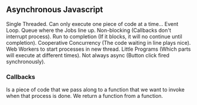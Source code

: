 ## Asynchronous Javascript

Single Threaded. Can only execute one piece of code at a time...
Event Loop. Queue where the Jobs line up.
Non-blocking (Callbacks don't interrupt process).
Run to completion (If it blocks, it will no continue until completion).
Cooperative Concurrency (The code waiting in line plays nice). Web Workers to start processes in new thread.
Little Programs (Which parts will execute at different times).
Not always async (Button click fired synchronously).

### Callbacks
Is a piece of code that we pass along to a function that we want to invoke
when that process is done. We return a function from a function.
